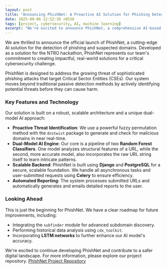 ```yaml
---
layout: post
title: "Announcing PhishNet: A Proactive AI Solution for Phishing Detection"
date: 2025-09-06 12:52:39 +0530
tags: [project, cybersecurity, AI, machine learning]
excerpt: "We're excited to announce PhishNet, a comprehensive AI-based solution developed by Creative Net to combat sophisticated phishing attacks."
---
```


We are thrilled to announce the official launch of PhishNet, a cutting-edge AI solution for the detection of phishing and suspected domains. Developed as a solution for the NTRO hackathon, PhishNet represents our team's commitment to creating impactful, real-world solutions for a critical cybersecurity challenge.

PhishNet is designed to address the growing threat of sophisticated phishing attacks that target Critical Sector Entities (CSEs). Our system moves beyond traditional passive detection methods by actively identifying potential threats before they can cause harm.

### Key Features and Technology

Our solution is built on a robust, scalable architecture and a unique dual-model AI approach:

- **Proactive Threat Identification**: We use a powerful fuzzy permutation method with the `dnstwist` package to generate and check for malicious domains in near real-time.
- **Dual-Model AI Engine**: Our core is a pipeline of two **Random Forest Classifiers**. One model analyzes structural features of a URL, while the second, more accurate model, also incorporates the raw URL string itself to learn intricate patterns.
- **Scalable Backend**: PhishNet is built using **Django** and **PostgreSQL** for a secure, scalable foundation. We handle all asynchronous tasks and user-submitted requests using **Celery** to ensure efficiency.
- **Automated Reporting**: The system processes submitted URLs and automatically generates and emails detailed reports to the user.

### Looking Ahead

This is just the beginning for PhishNet. We have a clear roadmap for future improvements, including:

- Integrating the `subfinder` module for advanced subdomain discovery.
- Performing historical data analysis using `cdx_toolkit`.
- Incorporating **LSTM networks** to further enhance our AI model's accuracy.

We're excited to continue developing PhishNet and contribute to a safer digital landscape. For more information, please explore our project repository.
[PhishNet Project Repository](/projects/phishnet/)
